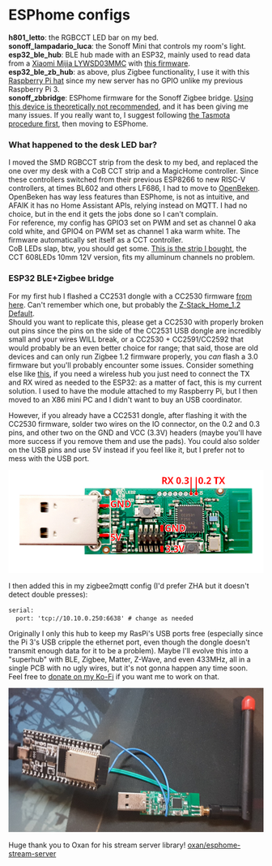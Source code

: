 # ESPhome configs

**h801_letto**: the RGBCCT LED bar on my bed.  
**sonoff_lampadario_luca**: the Sonoff Mini that controls my room's light.  
**esp32_ble_hub**: BLE hub made with an ESP32, mainly used to read data from a
[Xiaomi Mijia LYWSD03MMC](https://esphome.io/components/sensor/xiaomi_ble.html#lywsd03mmc)
with [this firmware](https://github.com/atc1441/ATC_MiThermometer).  
**esp32_ble_zb_hub**: as above, plus Zigbee functionality, I use it with this [Raspberry Pi hat](https://github.com/egony/cc2652p_E72-2G4M20S1E/wiki/Home-EN#shield-pi-hat-for-single-board-computers)
since my new server has no GPIO unlike my previous Raspberry Pi 3.  
**sonoff_zbbridge**: ESPhome firmware for the Sonoff Zigbee bridge. [Using this device is theoretically not recommended](https://github.com/home-assistant/home-assistant.io/issues/17170),
and it has been giving me many issues. If you really want to, I suggest
following [the Tasmota procedure first](https://zigbee.blakadder.com/Sonoff_ZBBridge.html), then moving to ESPhome.  

### What happened to the desk LED bar?
I moved the SMD RGBCCT strip from the desk to my bed, and replaced the one over
my desk with a CoB CCT strip and a MagicHome controller. Since these
controllers switched from their previous ESP8266 to new RISC-V controllers,
at times BL602 and others LF686, I had to move to [OpenBeken](https://github.com/openshwprojects/OpenBK7231T_App).  
OpenBeken has way less features than ESPhome, is not as intuitive, and AFAIK it
has no Home Assistant APIs, relying instead on MQTT. I had no choice, but in
the end it gets the jobs done so I can't complain.  
For reference, my config has GPIO3 set on PWM and set as channel 0 aka cold
white, and GPIO4 on PWM set as channel 1 aka warm white. The firmware
automatically set itself as a CCT controller.  
CoB LEDs slap, btw, you should get some. [This is the strip I bought](https://it.aliexpress.com/item/1005005820131997.html),
the CCT 608LEDs 10mm 12V version, fits my alluminum channels no problem.  

### ESP32 BLE+Zigbee bridge
For my first hub I flashed a CC2531 dongle with a CC2530 firmware [from here](https://github.com/Koenkk/Z-Stack-firmware/tree/master/coordinator).
Can't remember which one, but probably the [Z-Stack_Home_1.2 Default](https://github.com/Koenkk/Z-Stack-firmware/blob/master/coordinator/Z-Stack_Home_1.2/bin/default/CC2530_DEFAULT_20201127.zip).  
Should you want to replicate this, please get a CC2530 with properly broken out
pins since the pins on the side of the CC2531 USB dongle are incredibly small
and your wires WILL break, or a CC2530 + CC2591/CC2592 that would probably be
an even better choice for range; that said, those are old devices and can only
run Zigbee 1.2 firmware properly, you *can* flash a 3.0 firmware but you'll
probably encounter some issues. Consider something else like [this](https://github.com/egony/cc2652p_E72-2G4M20S1E/wiki/Home-EN#shield-pi-hat-for-single-board-computers),
if you need a wireless hub you just need to connect the TX and RX wired as
needed to the ESP32: as a matter of fact, this is my current solution.
I used to have the module attached to my Raspberry Pi, but I then moved to an
X86 mini PC and I didn't want to buy an USB coordinator.  

However, if you already have a CC2531 dongle, after flashing it with the CC2530
firmware, solder two wires on the IO connector, on the 0.2 and 0.3 pins, and
other two on the GND and VCC (3.3V) headers (maybe you'll have more success if
you remove them and use the pads). You could also solder on the USB pins and
use 5V instead if you feel like it, but I prefer not to mess with the USB port.  

![](CC2531_pins.png)  

I then added this in my zigbee2mqtt config (I'd prefer ZHA but it doesn't
detect double presses):

```
serial:
  port: 'tcp://10.10.0.250:6638' # change as needed
```

Originally I only this hub to keep my RasPi's USB ports free (especially since
the Pi 3's USB cripple the ethernet port, even though the dongle doesn't transmit
enough data for it to be a problem). Maybe I'll evolve this into a "superhub"
with BLE, Zigbee, Matter, Z-Wave, and even 433MHz, all in a single PCB with no
ugly wires, but it's not gonna happen any time soon. Feel free to [donate on my Ko-Fi](https://ko-fi.com/exentio)
if you want me to work on that.  

![](not_a_fire_hazard.jpg)  

Huge thank you to Oxan for his stream server library! [oxan/esphome-stream-server](https://github.com/oxan/esphome-stream-server)
